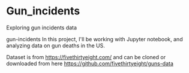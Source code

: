 # Gun_incidents
Exploring gun incidents data

gun-incidents
In this project, I'll be working with Jupyter notebook, and analyzing data on gun deaths in the US.

Dataset is from https://fivethirtyeight.com/ and can be cloned or downloaded from here https://github.com/fivethirtyeight/guns-data
